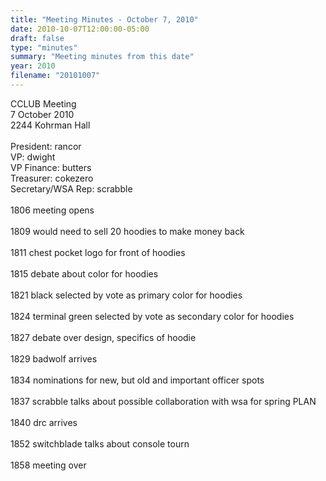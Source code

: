 ```yaml
---
title: "Meeting Minutes - October 7, 2010"
date: 2010-10-07T12:00:00-05:00
draft: false
type: "minutes"
summary: "Meeting minutes from this date"
year: 2010
filename: "20101007"
---
```


CCLUB Meeting<br />
7 October 2010<br />
2244 Kohrman Hall<br />
<br />
President: rancor<br />
VP: dwight<br />
VP Finance: butters<br />
Treasurer: cokezero<br />
Secretary/WSA Rep: scrabble<br />
<br />
1806 meeting opens<br />
<br />
1809 would need to sell 20 hoodies to make money back<br />
<br />
1811 chest pocket logo for front of hoodies<br />
<br />
1815 debate about color for hoodies<br />
<br />
1821 black selected by vote as primary color for hoodies<br />
<br />
1824 terminal green selected by vote as secondary color for hoodies<br />
<br />
1827 debate over design, specifics of hoodie<br />
<br />
1829 badwolf arrives<br />
<br />
1834 nominations for new, but old and important officer spots<br />
<br />
1837 scrabble talks about possible collaboration with wsa for spring PLAN<br />
<br />
1840 drc arrives<br />
<br />
1852 switchblade talks about console tourn<br />
<br />
1858 meeting over<br />
<br />
